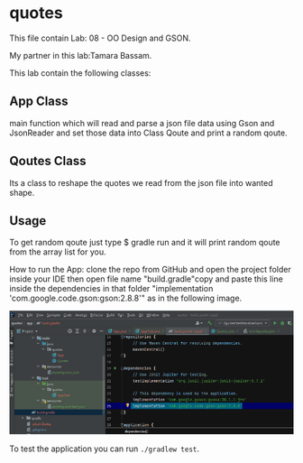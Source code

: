 # quotes

This file contain Lab: 08 - OO Design and GSON.

My partner in this lab:Tamara Bassam.


This lab contain the following classes:

## App Class

main function which will read and parse a json file data using Gson and JsonReader and set those data into Class Qoute and print a random qoute.

## Qoutes Class

Its a class to reshape the quotes we read from the json file into wanted shape.

## Usage

To get random qoute just type $ gradle run and it will print random qoute from the array list for you.

How to run the App:
clone the repo from GitHub and open the project folder inside your IDE then open file name "build.gradle"copy and paste this line inside the dependencies in that folder "implementation 'com.google.code.gson:gson:2.8.8'" as in the following image.

![Gson](img/Gson.png)

To test the application you can run `./gradlew test`.
